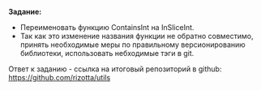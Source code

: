 **Задание:**
- Переименовать функцию ContainsInt на InSliceInt.
- Так как это изменение названия функции не обратно совместимо, принять необходимые меры по правильному версионированию библиотеки, использовать небходимые тэги в git.

Ответ к заданию - ссылка на итоговый репозиторий в github: https://github.com/rizotta/utils
